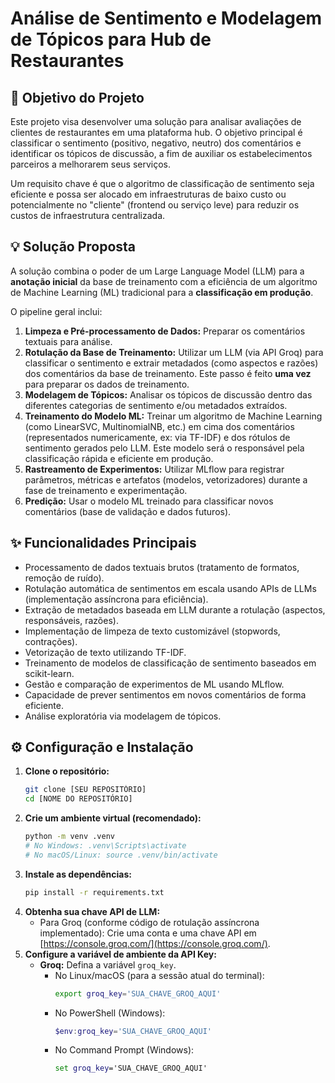# Análise de Sentimento e Modelagem de Tópicos para Hub de Restaurantes

## 🎯 Objetivo do Projeto

Este projeto visa desenvolver uma solução para analisar avaliações de clientes de restaurantes em uma plataforma hub. O objetivo principal é classificar o sentimento (positivo, negativo, neutro) dos comentários e identificar os tópicos de discussão, a fim de auxiliar os estabelecimentos parceiros a melhorarem seus serviços.

Um requisito chave é que o algoritmo de classificação de sentimento seja eficiente e possa ser alocado em infraestruturas de baixo custo ou potencialmente no "cliente" (frontend ou serviço leve) para reduzir os custos de infraestrutura centralizada.

## 💡 Solução Proposta

A solução combina o poder de um Large Language Model (LLM) para a **anotação inicial** da base de treinamento com a eficiência de um algoritmo de Machine Learning (ML) tradicional para a **classificação em produção**.

O pipeline geral inclui:

1.  **Limpeza e Pré-processamento de Dados:** Preparar os comentários textuais para análise.
2.  **Rotulação da Base de Treinamento:** Utilizar um LLM (via API Groq) para classificar o sentimento e extrair metadados (como aspectos e razões) dos comentários da base de treinamento. Este passo é feito **uma vez** para preparar os dados de treinamento.
3.  **Modelagem de Tópicos:** Analisar os tópicos de discussão dentro das diferentes categorias de sentimento e/ou metadados extraídos.
4.  **Treinamento do Modelo ML:** Treinar um algoritmo de Machine Learning (como LinearSVC, MultinomialNB, etc.) em cima dos comentários (representados numericamente, ex: via TF-IDF) e dos rótulos de sentimento gerados pelo LLM. Este modelo será o responsável pela classificação rápida e eficiente em produção.
5.  **Rastreamento de Experimentos:** Utilizar MLflow para registrar parâmetros, métricas e artefatos (modelos, vetorizadores) durante a fase de treinamento e experimentação.
6.  **Predição:** Usar o modelo ML treinado para classificar novos comentários (base de validação e dados futuros).

## ✨ Funcionalidades Principais

* Processamento de dados textuais brutos (tratamento de formatos, remoção de ruído).
* Rotulação automática de sentimentos em escala usando APIs de LLMs (implementação assíncrona para eficiência).
* Extração de metadados baseada em LLM durante a rotulação (aspectos, responsáveis, razões).
* Implementação de limpeza de texto customizável (stopwords, contrações).
* Vetorização de texto utilizando TF-IDF.
* Treinamento de modelos de classificação de sentimento baseados em scikit-learn.
* Gestão e comparação de experimentos de ML usando MLflow.
* Capacidade de prever sentimentos em novos comentários de forma eficiente.
* Análise exploratória via modelagem de tópicos.

## ⚙️ Configuração e Instalação

1.  **Clone o repositório:**
    ```bash
    git clone [SEU REPOSITÓRIO]
    cd [NOME DO REPOSITÓRIO]
    ```
2.  **Crie um ambiente virtual (recomendado):**
    ```bash
    python -m venv .venv
    # No Windows: .venv\Scripts\activate
    # No macOS/Linux: source .venv/bin/activate
    ```
3.  **Instale as dependências:**
    ```bash
    pip install -r requirements.txt
    ```
4.  **Obtenha sua chave API de LLM:**
    * Para Groq (conforme código de rotulação assíncrona implementado): Crie uma conta e uma chave API em [https://console.groq.com/](https://console.groq.com/).
5.  **Configure a variável de ambiente da API Key:**
    * **Groq:** Defina a variável `groq_key`.
        * No Linux/macOS (para a sessão atual do terminal):
            ```bash
            export groq_key='SUA_CHAVE_GROQ_AQUI'
            ```
        * No PowerShell (Windows):
            ```powershell
            $env:groq_key='SUA_CHAVE_GROQ_AQUI'
            ```
        * No Command Prompt (Windows):
            ```cmd
            set groq_key='SUA_CHAVE_GROQ_AQUI'
            ```
    
